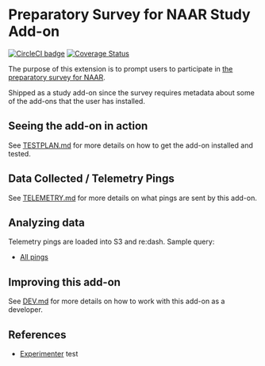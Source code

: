 # Preparatory Survey for NAAR Study Add-on

[![CircleCI badge](https://img.shields.io/circleci/project/github/mozilla/preparatory-survey-for-naar-study-addon/master.svg?label=CircleCI)](https://circleci.com/gh/mozilla/preparatory-survey-for-naar-study-addon/)
[![Coverage Status](https://coveralls.io/repos/github/mozilla/preparatory-survey-for-naar-study-addon/badge.svg)](https://coveralls.io/github/mozilla/preparatory-survey-for-naar-study-addon)

The purpose of this extension is to prompt users to participate in [the preparatory survey for NAAR](https://experimenter.services.mozilla.com/experiments/preparatory-survey-for-naar-needs-aware-add-on-recommendations/).

Shipped as a study add-on since the survey requires metadata about some of the add-ons that the user has installed.

## Seeing the add-on in action

See [TESTPLAN.md](./docs/TESTPLAN.md) for more details on how to get the add-on installed and tested.

## Data Collected / Telemetry Pings

See [TELEMETRY.md](./docs/TELEMETRY.md) for more details on what pings are sent by this add-on.

## Analyzing data

Telemetry pings are loaded into S3 and re:dash. Sample query:

* [All pings](https://sql.telemetry.mozilla.org/queries/{#your-id}/source#table)

## Improving this add-on

See [DEV.md](./docs/DEV.md) for more details on how to work with this add-on as a developer.

## References

* [Experimenter](https://experimenter.services.mozilla.com/experiments/preparatory-survey-for-naar-needs-aware-add-on-recommendations/)
test
